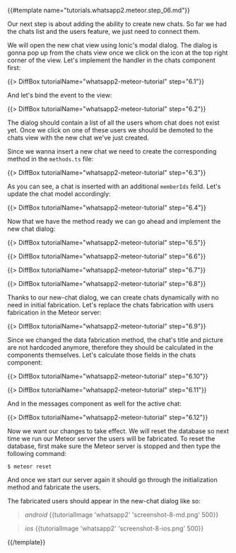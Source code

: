 {{#template name="tutorials.whatsapp2.meteor.step_06.md"}}

Our next step is about adding the ability to create new chats. So far we had the chats list and the users feature, we just need to connect them.

We will open the new chat view using Ionic's modal dialog. The dialog is gonna pop up from the chats view once we click on the icon at the top right corner of the view. Let's implement the handler in the chats component first:

{{> DiffBox tutorialName="whatsapp2-meteor-tutorial" step="6.1"}}

And let's bind the event to the view:

{{> DiffBox tutorialName="whatsapp2-meteor-tutorial" step="6.2"}}

The dialog should contain a list of all the users whom chat does not exist yet. Once we click on one of these users we should be demoted to the chats view with the new chat we've just created.

Since we wanna insert a new chat we need to create the corresponding method in the `methods.ts` file:

{{> DiffBox tutorialName="whatsapp2-meteor-tutorial" step="6.3"}}

As you can see, a chat is inserted with an additional `memberIds` feild. Let's update the chat model accordingly:

{{> DiffBox tutorialName="whatsapp2-meteor-tutorial" step="6.4"}}

Now that we have the method ready we can go ahead and implement the new chat dialog:

{{> DiffBox tutorialName="whatsapp2-meteor-tutorial" step="6.5"}}

{{> DiffBox tutorialName="whatsapp2-meteor-tutorial" step="6.6"}}

{{> DiffBox tutorialName="whatsapp2-meteor-tutorial" step="6.7"}}

{{> DiffBox tutorialName="whatsapp2-meteor-tutorial" step="6.8"}}

Thanks to our new-chat dialog, we can create chats dynamically with no need in initial fabrication. Let's replace the chats fabrication with users fabrication in the Meteor server:

{{> DiffBox tutorialName="whatsapp2-meteor-tutorial" step="6.9"}}

Since we changed the data fabrication method, the chat's title and picture are not hardcoded anymore, therefore they should be calculated in the components themselves. Let's calculate those fields in the chats component:

{{> DiffBox tutorialName="whatsapp2-meteor-tutorial" step="6.10"}}

{{> DiffBox tutorialName="whatsapp2-meteor-tutorial" step="6.11"}}

And in the messages component as well for the active chat:

{{> DiffBox tutorialName="whatsapp2-meteor-tutorial" step="6.12"}}

Now we want our changes to take effect. We will reset the database so next time we run our Meteor server the users will be fabricated. To reset the database, first make sure the Meteor server is stopped and then type the following command:

    $ meteor reset

And once we start our server again it should go through the initialization method and fabricate the users.

The fabricated users should appear in the new-chat dialog like so:

> *android* {{tutorialImage 'whatsapp2' 'screenshot-8-md.png' 500}}

> *ios* {{tutorialImage 'whatsapp2' 'screenshot-8-ios.png' 500}}

{{/template}}